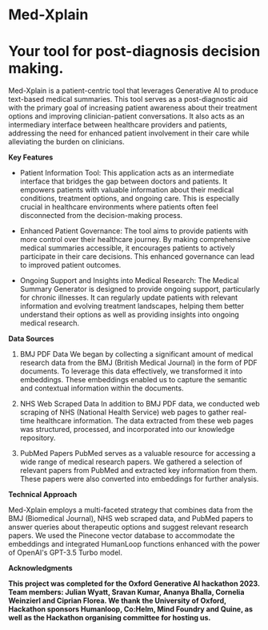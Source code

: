 # Med-Xplain
# Your tool for post-diagnosis decision making. 

Med-Xplain is a patient-centric tool that leverages Generative AI to produce text-based medical summaries. This tool serves as a post-diagnostic aid with the primary goal of increasing patient awareness about their treatment options and improving clinician-patient conversations. It also acts as an intermediary interface between healthcare providers and patients, addressing the need for enhanced patient involvement in their care while alleviating the burden on clinicians.

**Key Features**

* Patient Information Tool: This application acts as an intermediate interface that bridges the gap between doctors and patients. It empowers patients with valuable information about their medical conditions, treatment options, and ongoing care. This is especially crucial in healthcare environments where patients often feel disconnected from the decision-making process.

* Enhanced Patient Governance: The tool aims to provide patients with more control over their healthcare journey. By making comprehensive medical summaries accessible, it encourages patients to actively participate in their care decisions. This enhanced governance can lead to improved patient outcomes.

* Ongoing Support and Insights into Medical Research: The Medical Summary Generator is designed to provide ongoing support, particularly for chronic illnesses. It can regularly update patients with relevant information and evolving treatment landscapes, helping them better understand their options as well as providing insights into ongoing medical research.



**Data Sources**
1. BMJ PDF Data
We began by collecting a significant amount of medical research data from the BMJ (British Medical Journal) in the form of PDF documents. To leverage this data effectively, we transformed it into embeddings. These embeddings enabled us to capture the semantic and contextual information within the documents.

2. NHS Web Scraped Data
In addition to BMJ PDF data, we conducted web scraping of NHS (National Health Service) web pages to gather real-time healthcare information. The data extracted from these web pages was structured, processed, and incorporated into our knowledge repository.

3. PubMed Papers
PubMed serves as a valuable resource for accessing a wide range of medical research papers. We gathered a selection of relevant papers from PubMed and extracted key information from them. These papers were also converted into embeddings for further analysis.

**Technical Approach**

Med-Xplain employs a multi-faceted strategy that combines data from the BMJ (Biomedical Journal), NHS web scraped data, and PubMed papers to answer queries about therapeutic options and suggest relevant research papers. We used the Pinecone vector database to accommodate the embeddings and integrated HumanLoop functions enhanced with the power of OpenAI's GPT-3.5 Turbo model. 

**Acknowledgments**

**This project was completed for the Oxford Generative AI hackathon 2023. Team members: Julian Wyatt, Sravan Kumar, Ananya Bhalla, Cornelia Weinzierl and Ciprian Florea. We thank the University of Oxford, Hackathon sponsors Humanloop, Co:Helm, Mind Foundry and Quine, as well as the Hackathon organising committee for hosting us.**

